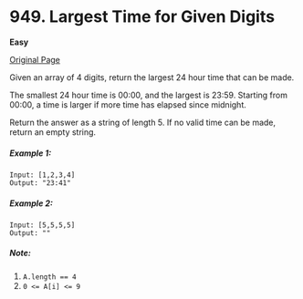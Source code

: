 # 949. Largest Time for Given Digits

**Easy**

[Original Page](https://leetcode.com/problems/largest-time-for-given-digits/)

Given an array of 4 digits, return the largest 24 hour time that can be made.

The smallest 24 hour time is 00:00, and the largest is 23:59.  Starting from 00:00, a time is larger if more time has elapsed since midnight.

Return the answer as a string of length 5.  If no valid time can be made, return an empty string.

##### Example 1:
```
Input: [1,2,3,4]
Output: "23:41"
```

##### Example 2: 
```
Input: [5,5,5,5]
Output: ""
```

##### Note:
1. `A.length == 4`
2. `0 <= A[i] <= 9`
